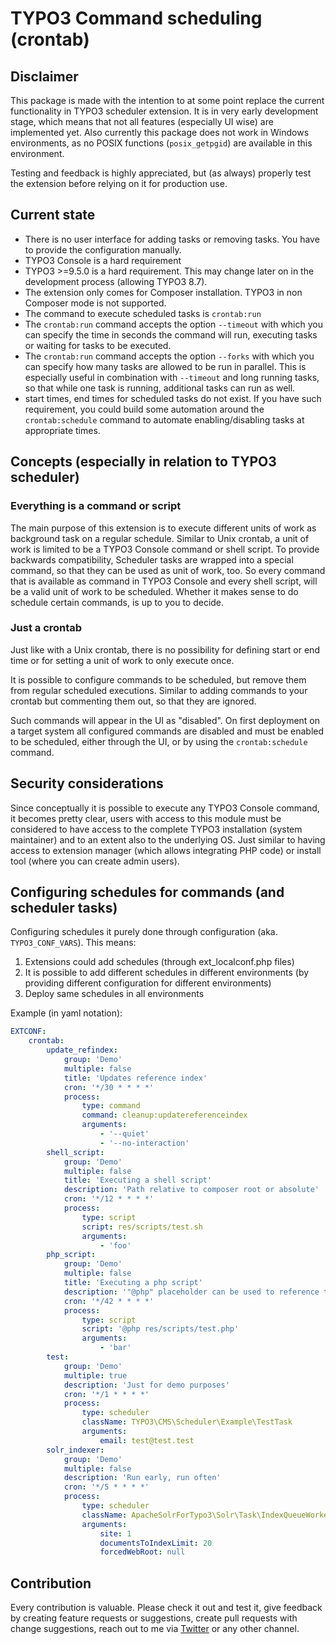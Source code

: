 # TYPO3 Command scheduling (crontab)

## Disclaimer

This package is made with the intention to at some point replace the current functionality
in TYPO3 scheduler extension. 
It is in very early development stage, which means that not all features (especially UI wise) 
are implemented yet.
Also currently this package does not work in Windows environments, as no POSIX functions (`posix_getpgid`) are available
in this environment.

Testing and feedback is highly appreciated, but (as always) properly test the extension before relying on it for production use.

## Current state

* There is no user interface for adding tasks or removing tasks. You have to provide the configuration manually.
* TYPO3 Console is a hard requirement
* TYPO3 >=9.5.0 is a hard requirement. This may change later on in the development process (allowing TYPO3 8.7).
* The extension only comes for Composer installation. TYPO3 in non Composer mode is not supported.
* The command to execute scheduled tasks is `crontab:run`
* The `crontab:run` command accepts the option `--timeout` with which you can specify the time in seconds the command will run, 
executing tasks or waiting for tasks to be executed. 
* The `crontab:run` command accepts the option `--forks` with which you can specify how many tasks are allowed to be run
in parallel. This is especially useful in combination with `--timeout` and long running tasks, so that while one task is running,
additional tasks can run as well.
* start times, end times for scheduled tasks do not exist. If you have such requirement, 
you could build some automation around the `crontab:schedule` command to automate enabling/disabling tasks at appropriate times.

## Concepts (especially in relation to TYPO3 scheduler)

### Everything is a command or script
The main purpose of this extension is to execute different units of work as background task on a regular schedule.
Similar to Unix crontab, a unit of work is limited to be a TYPO3 Console command or shell script. To provide backwards compatibility,
Scheduler tasks are wrapped into a special command, so that they can be used as unit of work, too.
So every command that is available as command in TYPO3 Console and every shell script, will be a valid unit of work to be scheduled.
Whether it makes sense to do schedule certain commands, is up to you to decide.

### Just a crontab
Just like with a Unix crontab, there is no possibility for defining start or end time or for setting a unit of work to only execute once.

It is possible to configure commands to be scheduled, but remove them from regular scheduled executions.
Similar to adding commands to your crontab but commenting them out, so that they are ignored.

Such commands will appear in the UI as "disabled".
On first deployment on a target system all configured commands are disabled and must be enabled to be scheduled,
either through the UI, or by using the `crontab:schedule` command. 

## Security considerations
Since conceptually it is possible to execute any TYPO3 Console command, it becomes pretty clear, users with access to this module
must be considered to have access to the complete TYPO3 installation (system maintainer) and to an extent also to the underlying OS.
Just similar to having access to extension manager (which allows integrating PHP code) or install tool (where you can create admin users).

## Configuring schedules for commands (and scheduler tasks)

Configuring schedules it purely done through configuration (aka. `TYPO3_CONF_VARS`).
This means:
1. Extensions could add schedules (through ext_localconf.php files)
1. It is possible to add different schedules in different environments (by providing different configuration for different environments)
1. Deploy same schedules in all environments

Example (in yaml notation):

```yaml
EXTCONF:
    crontab:
        update_refindex:
            group: 'Demo'
            multiple: false
            title: 'Updates reference index'
            cron: '*/30 * * * *'
            process:
                type: command
                command: cleanup:updatereferenceindex
                arguments:
                    - '--quiet'
                    - '--no-interaction'
        shell_script:
            group: 'Demo'
            multiple: false
            title: 'Executing a shell script'
            description: 'Path relative to composer root or absolute'
            cron: '*/12 * * * *'
            process:
                type: script
                script: res/scripts/test.sh
                arguments:
                    - 'foo'
        php_script:
            group: 'Demo'
            multiple: false
            title: 'Executing a php script'
            description: '"@php" placeholder can be used to reference the PHP binary used by the crontab:run command'
            cron: '*/42 * * * *'
            process:
                type: script
                script: '@php res/scripts/test.php'
                arguments:
                    - 'bar'
        test:
            group: 'Demo'
            multiple: true
            description: 'Just for demo purposes'
            cron: '*/1 * * * *'
            process:
                type: scheduler
                className: TYPO3\CMS\Scheduler\Example\TestTask
                arguments:
                    email: test@test.test
        solr_indexer:
            group: 'Demo'
            multiple: false
            description: 'Run early, run often'
            cron: '*/5 * * * *'
            process:
                type: scheduler
                className: ApacheSolrForTypo3\Solr\Task\IndexQueueWorkerTask
                arguments:
                    site: 1
                    documentsToIndexLimit: 20
                    forcedWebRoot: null
```

## Contribution
Every contribution is valuable. Please check it out and test it, give feedback by creating feature requests or suggestions,
create pull requests with change suggestions, reach out to me via [Twitter](https://twitter.com/helhum) or any other channel.
